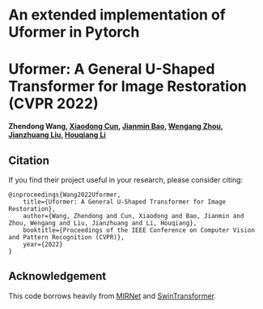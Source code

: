 # An extended implementation of Uformer in Pytorch

# Uformer: A General U-Shaped Transformer for Image Restoration (CVPR 2022)
<b>Zhendong Wang, <a href='https://vinthony.github.io'>Xiaodong Cun</a>, <a href='https://jianminbao.github.io/'>Jianmin Bao</a>, <a href='http://staff.ustc.edu.cn/~zhwg/'>Wengang Zhou</a>, <a href='http://people.ucas.ac.cn/~jzliu?language=en'>Jianzhuang Liu</a>, <a href='http://staff.ustc.edu.cn/~lihq/en/'>Houqiang Li </a> </b>

## Citation
If you find their project useful in your research, please consider citing:

```
@inproceedings{Wang2022Uformer,
	title={Uformer: A General U-Shaped Transformer for Image Restoration},
	author={Wang, Zhendong and Cun, Xiaodong and Bao, Jianmin and Zhou, Wengang and Liu, Jianzhuang and Li, Houqiang},
	booktitle={Proceedings of the IEEE Conference on Computer Vision and Pattern Recognition (CVPR)},
	year={2022}
}
```

## Acknowledgement

This code borrows heavily from [MIRNet](https://github.com/swz30/MIRNet) and [SwinTransformer](https://github.com/microsoft/Swin-Transformer).

